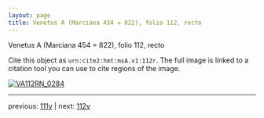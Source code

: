 ```yaml
---
layout: page
title: Venetus A (Marciana 454 = 822), folio 112, recto
---
```


Venetus A (Marciana 454 = 822), folio 112, recto

Cite this object as `urn:cite2:hmt:msA.v1:112r`.  The full image is linked to a citation tool you can use to cite regions of the image.

[![VA112RN_0284](http://www.homermultitext.org/iipsrv?IIIF=/project/homer/pyramidal/deepzoom/hmt/vaimg/2017a/VA112RN_0284.tif/full/800,/0/default.jpg)](http://www.homermultitext.org/ict2/?urn=urn:cite2:hmt:vaimg.2017a:VA112RN_0284) 

---

previous:  [111v](../111v/) | next: [112v](../112v/)